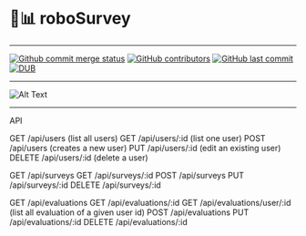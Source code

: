 # 🤖📊 roboSurvey
***
[![Github commit merge status](https://img.shields.io/github/commit-status/badges/shields/master/5d4ab86b1b5ddfb3c4a70a70bd19932c52603b8c.svg)](https://github.com/ofuen/roboSurvey)
[![GitHub contributors](https://img.shields.io/github/contributors/ofuen/roboSurvey.svg)](https://github.com/Dsalazar9/Project-2/)
[![GitHub last commit](https://img.shields.io/github/last-commit/ofuen/roboSurvey.svg)](https://github.com/Dsalazar9/Project-2/)
[![DUB](https://img.shields.io/dub/l/vibe-d.svg)](https://opensource.org/licenses/MIT)
***
![Alt Text](https://cdn.dribbble.com/users/37530/screenshots/2937858/drib_blink_bot.gif)

***
API

GET     /api/users          (list all users)
GET     /api/users/:id      (list one user)
POST    /api/users          (creates a new user)
PUT     /api/users/:id      (edit an existing user)
DELETE  /api/users/:id      (delete a user)

GET     /api/surveys
GET     /api/surveys/:id
POST    /api/surveys
PUT     /api/surveys/:id
DELETE  /api/surveys/:id

GET     /api/evaluations
GET     /api/evaluations/:id
GET     /api/evaluations/user/:id   (list all evaluation of a given user id)
POST    /api/evaluations
PUT     /api/evaluations/:id
DELETE  /api/evaluations/:id


